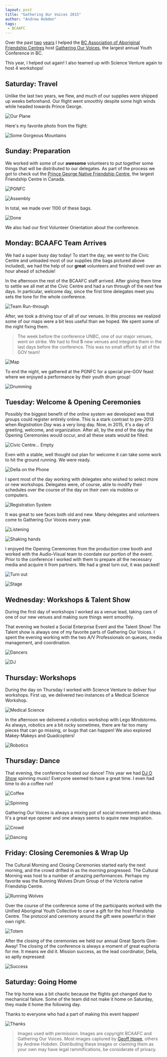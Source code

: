 ```yaml
---
layout: post
title: "Gathering Our Voices 2015"
author: "Andrew Hobden"
tags:
 - BCAAFC
---
```


Over the past [two](http://www.hoverbear.org/2014/03/21/gathering-our-voices-2014/) [years](http://www.hoverbear.org/2013/03/21/gathering-our-voices-2013/) I helped the [BC Association of Aboriginal Friendship Centres](http://bcaafc.com/) host [Gathering Our Voices](http://gatheringourvoices.bcaafc.com/), the largest annual Youth Conference in BC.

This year, I helped out again! I also teamed up with Science Venture again to host 4 workshops!

## Saturday: Travel

Unlike the last two years, we flew, and much of our supplies were shipped up weeks beforehand. Our flight went smoothly despite some high winds while headed towards Prince George.

![Our Plane](/assets/2015/03/Plane-jpg.jpg)

Here's my favorite photo from the flight:

![Some Gorgeous Mountains](/assets/2015/03/mountains_01.jpg)

## Sunday: Preparation

We worked with some of our **awesome** volunteers to put together some things that will be distributed to our delegates. As part of the process we got to check out the [Prince George Native Friendship Centre](http://www.pgnfc.com/), the largest Friendship Centre in Canada.

![PGNFC](/assets/2015/03/pgnfc.jpg)

![Assembly](/assets/2015/03/IMG_20150315_093133.jpg)

In total, we made over 1100 of these bags.

![Done](/assets/2015/03/bags.jpg)

We also had our first Volunteer Orientation about the conference.

## Monday: BCAAFC Team Arrives

We had a super busy day today! To start the day, we went to the Civic Centre and unloaded most of our supplies (the bags pictured above included), we had the help of our **great** volunteers and finished well over an hour ahead of schedule!

In the afternoon the rest of the BCAAFC staff arrived. After giving them time to settle we all met at the Civic Centre and had a run through of the next few days. In particular, welcome day, since the first time delegates meet you sets the tone for the whole conference.

![Team Run-through](/assets/2015/03/IMG_20150316_163653.jpg)

After, we took a driving tour of all of our venues. In this process we realized some of our maps were a bit less useful than we hoped. We spent some of the night fixing them.

> The week before the conference UNBC, one of our major venues, went on strike. We had to find **5** new venues and integrate them in the last days before the conference. This was no small effort by all of the GOV team!

![Map](/assets/2015/03/Capture-1.PNG)

To end the night, we gathered at the PGNFC for a special pre-GOV feast where we enjoyed a performance by their youth drum group!

![Drumming](/assets/2015/03/IMG_20150316_182526.jpg)

## Tuesday: Welcome & Opening Ceremonies

Possibly the biggest benefit of the online system we developed was that groups could register entirely online. This is a stark contrast to pre-2013 when *Registration Day* was a very long day. Now, in 2015, it's a day of greeting, welcome, and organization. After all, by the end of the day the Opening Ceremonies would occur, and all these seats would be filled:

![Civic Centre... Empty](/assets/2015/03/civic-centre.jpg)

Even with a stable, well thought out plan for welcome it can take some work to hit the ground running. We were ready.

![Della on the Phone](/assets/2015/03/della.jpg)

I spent most of the day working with delegates who wished to select more or new workshops. Delegates were, of course, able to modify their schedules over the course of the day on their own via mobiles or computers.

![Registration System](/assets/2015/03/computer.jpg)

It was great to see faces both old and new. Many delegates and volunteers come to Gathering Our Voices every year.

![Listening](/assets/2015/03/listening.jpg)

![Shaking hands](/assets/2015/03/hands.jpg)

I enjoyed the Opening Ceremonies from the production crew booth and worked with the Audio-Visual team to coordate our portion of the event. Prior to the conference I worked with them to prepare all the necessary media and acquire it from partners. We had a great turn out, it was packed!

![Turn out](/assets/2015/03/turnout.jpg)

![Stage](/assets/2015/03/stage-2.jpg)

## Wednesday: Workshops & Talent Show

During the first day of workshops I worked as a venue lead, taking care of one of our new venues and making sure things went smoothly.

That evening we hosted a Social Enterprise Event and the Talent Show! The Talent show is always one of my favorite parts of Gathering Our Voices. I spent the evening working with the two A/V Professionals on queues, media management, and coordination.

![Dancers](/assets/2015/03/dancers.jpg)

![DJ](/assets/2015/03/dj.jpg)

## Thursday: Workshops

During the day on Thursday I worked with Science Venture to deliver four workshops. First up, we delivered two instances of a Medical Science Workshop.

![Medical Science](/assets/2015/03/handup.jpg)

In the afternoon we delivered a robotics workshop with Lego Mindstorms. As always, robotics are a bit rocky sometimes, there are far too many pieces that can go missing, or bugs that can happen! We also explored Makey-Makeys and Quadcopters!

![Robotics](/assets/2015/03/makey.jpg)

## Thursday: Dance

That evening, the conference hosted our dance! This year we had [DJ O Show](http://www.djoshow.com/) spinning music! Everyone seemed to have a great time. I even had time to do a coffee run!

![Coffee](/assets/2015/03/coffee.jpg)

![Spinning](/assets/2015/03/spinning.jpg)

Gathering Our Voices is always a mixing pot of social movements and ideas. It's a great eye opener and one always seems to aquire new inspiration.

![Crowd](/assets/2015/03/signs.jpg)

![Dancing](/assets/2015/03/dance.jpg)

## Friday: Closing Ceremonies & Wrap Up

The Cultural Morning and Closing Ceremonies started early the next morning, and the crowd drifted in as the morning progressed. The Cultural Morning was host to a number of amazing performances. Perhaps my favorite was the Running Wolves Drum Group of the Victoria native Friendship Centre.

![Running Wolves](/assets/2015/03/wolves.jpg)

Over the course of the conference some of the participants worked with the Unified Aboriginal Youth Collective to carve a gift for the host Friendship Centre. The protocol and ceremony around the gift were powerful in their own right.

![Totem](/assets/2015/03/totem.jpg)

After the closing of the ceremonies we held our annual Great Sports Give-Away! The closing of the conference is always a moment of great euphoria for me. It means we did it. Mission success, as the lead coordinator, Della, so aptly expressed:

![Success](/assets/2015/03/success.jpg)

## Saturday: Going Home

The trip home was a bit chaotic because the flights got changed due to mechanical failure. Some of the team did not make it home on Saturday, they made it home the following day.

Thanks to everyone who had a part of making this event happen!

![Thanks](/assets/2015/03/buttons.jpg)

> Images used with permission. Images are copyright BCAAFC and Gathering Our Voices. Most images captured by [Geoff Howe](http://geoffhowe.net/), others by Andrew Hobden. Distributing these images or claiming them as your own may have legal rammifications, be considerate of privacy.
